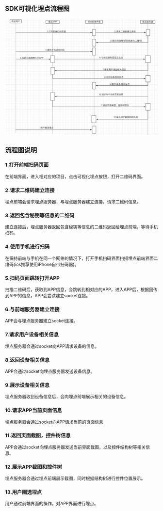 ## SDK可视化埋点流程图
![](/assets/visualization-sdk-flow/snapshotFlow.png)
## 流程图说明
### 1.打开前端扫码页面
在前端界面，进入相对应的项目，点击可视化埋点按钮，打开二维码界面。
### 2.请求二维码建立连接
埋点前端会请求埋点服务器，与埋点服务器建立连接，请求二维码信息。
### 3.返回包含秘钥等信息的二维码
建立连接后，埋点服务器返回包含秘钥等信息的二维码返回给埋点前端，等待手机扫码。
### 4.使用手机进行扫码
在保持前端与手机在同一个网络的情况下，打开手机扫码界面扫描埋点前端界面二维码(ios推荐使用iPhone自带扫码器)。
### 5.扫码页面跳转打开APP
扫描二维码后，获取到APP信息，会跳转到相对应的APP，进入APP后，根据回传到APP的信息，APP会尝试建立socket连接。
### 6.与前端服务器建立连接
APP会与埋点服务器建立socket连接。
### 7.请求用户设备相关信息
埋点服务器会通过socket向APP请求设备的信息。
### 8.返回设备相关信息
APP会通过socket向埋点服务器发送设备信息。
### 9.展示设备相关信息
埋点服务器收到设备信息后，会向埋点前端展示相关的设备信息。
### 10.请求APP当前页面信息
埋点服务器会通过socket向APP请求当前的页面信息
### 11.返回页面截图，控件树信息
APP会通过socket向埋点服务器发送当前界面截图，以及控件结构树等相关信息。
### 12.展示APP截图和控件树
埋点服务器会通过埋点前端展示截图，同时根据结构树进行控件位置展示。
### 13.用户圈选埋点
用户通过前端界面的操作，对APP界面进行埋点。
